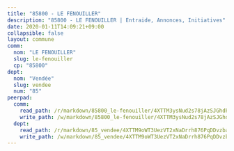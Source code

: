 ```yaml
---
title: "85800 - LE FENOUILLER"
description: "85800 - LE FENOUILLER | Entraide, Annonces, Initiatives"
date: 2020-01-11T14:09:21+09:00
collapsible: false
layout: commune
comm:
  nom: "LE FENOUILLER"
  slug: le-fenouiller
  cp: "85800"
dept:
  nom: "Vendée"
  slug: vendee
  num: "85"
peerpad:
  comm:
    read_path: /r/markdown/85800_le-fenouiller/4XTTM3ysNud2s78jAzSJGhdPU4W78LG3koAk87pb1mgyfHVGG
    write_path: /w/markdown/85800_le-fenouiller/4XTTM3ysNud2s78jAzSJGhdPU4W78LG3koAk87pb1mgyfHVGG-K3TgTy5va89b1dQvmi3JHU6rbV6jzJ2R1k6G3z6sXidddtTEwZkFu194L74EQvHqqvj9gEBRVESBQzVAFZpAF8ncDRPqoB4fSGp8VFhaC9F6VmAGZrNHkNUuq24WLVbJ5m5LXqDn
  dept:
    read_path: /r/markdown/85_vendee/4XTTM9oWT3UezVT2xNaDrrh876PqDDvzbaovSPP6P6ha63Ezk
    write_path: /w/markdown/85_vendee/4XTTM9oWT3UezVT2xNaDrrh876PqDDvzbaovSPP6P6ha63Ezk-K3TgTz4T2Ao5CxcmNgKRpi6DXEbSZWgvvZNdT7V4KiJycR1vvtGLxg5iYYYKajishdNzKNazAywn7vjwqtQs859ALiENaqFJQsULDwd4rYqVPy8n3JbNCeuPxinCnetCgcSuCcyv
---
```


